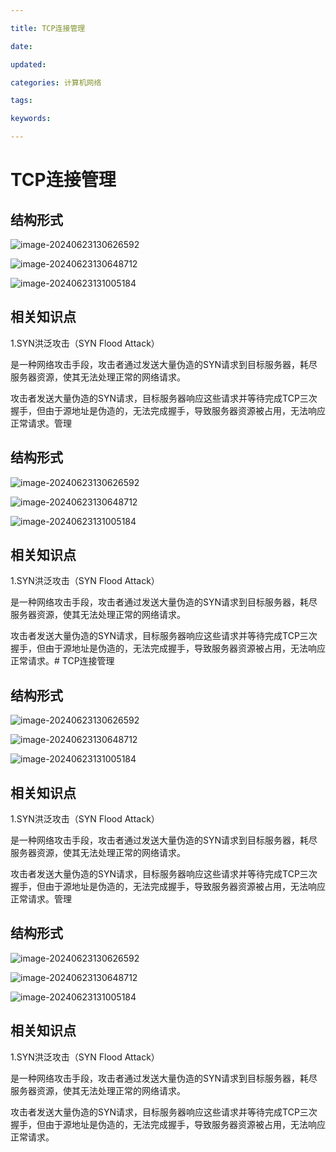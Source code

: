 ```yaml
---

title: TCP连接管理

date: 

updated: 

categories: 计算机网络

tags: 

keywords: 

---
```

# TCP连接管理

## 结构形式

![image-20240623130626592](../TyporaImage/image-20240623130626592.png)

![image-20240623130648712](../TyporaImage/image-20240623130648712.png)

![image-20240623131005184](../TyporaImage/image-20240623131005184.png)

## 相关知识点

1.SYN洪泛攻击（SYN Flood Attack）

是一种网络攻击手段，攻击者通过发送大量伪造的SYN请求到目标服务器，耗尽服务器资源，使其无法处理正常的网络请求。

攻击者发送大量伪造的SYN请求，目标服务器响应这些请求并等待完成TCP三次握手，但由于源地址是伪造的，无法完成握手，导致服务器资源被占用，无法响应正常请求。管理

## 结构形式

![image-20240623130626592](../TyporaImage/image-20240623130626592.png)

![image-20240623130648712](../TyporaImage/image-20240623130648712.png)

![image-20240623131005184](../TyporaImage/image-20240623131005184.png)

## 相关知识点

1.SYN洪泛攻击（SYN Flood Attack）

是一种网络攻击手段，攻击者通过发送大量伪造的SYN请求到目标服务器，耗尽服务器资源，使其无法处理正常的网络请求。

攻击者发送大量伪造的SYN请求，目标服务器响应这些请求并等待完成TCP三次握手，但由于源地址是伪造的，无法完成握手，导致服务器资源被占用，无法响应正常请求。# TCP连接管理

## 结构形式

![image-20240623130626592](../TyporaImage/image-20240623130626592.png)

![image-20240623130648712](../TyporaImage/image-20240623130648712.png)

![image-20240623131005184](../TyporaImage/image-20240623131005184.png)

## 相关知识点

1.SYN洪泛攻击（SYN Flood Attack）

是一种网络攻击手段，攻击者通过发送大量伪造的SYN请求到目标服务器，耗尽服务器资源，使其无法处理正常的网络请求。

攻击者发送大量伪造的SYN请求，目标服务器响应这些请求并等待完成TCP三次握手，但由于源地址是伪造的，无法完成握手，导致服务器资源被占用，无法响应正常请求。管理

## 结构形式

![image-20240623130626592](../TyporaImage/image-20240623130626592.png)

![image-20240623130648712](../TyporaImage/image-20240623130648712.png)

![image-20240623131005184](../TyporaImage/image-20240623131005184.png)

## 相关知识点

1.SYN洪泛攻击（SYN Flood Attack）

是一种网络攻击手段，攻击者通过发送大量伪造的SYN请求到目标服务器，耗尽服务器资源，使其无法处理正常的网络请求。

攻击者发送大量伪造的SYN请求，目标服务器响应这些请求并等待完成TCP三次握手，但由于源地址是伪造的，无法完成握手，导致服务器资源被占用，无法响应正常请求。